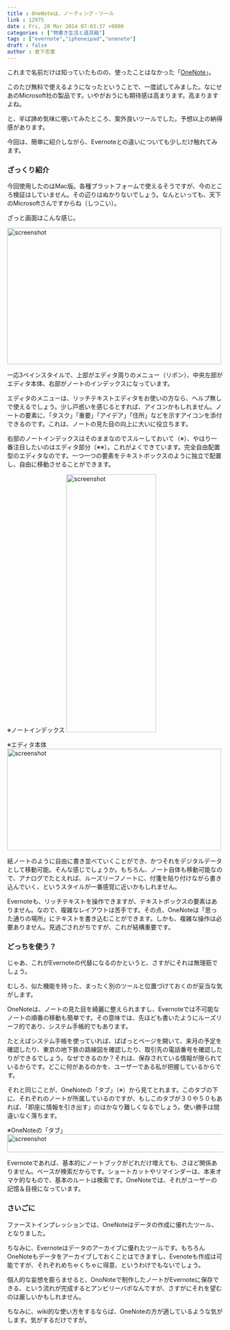 ```yaml
---
title : OneNoteは、ノーティング・ツール
link : 12975
date : Fri, 28 Mar 2014 07:03:37 +0000
categories : ["物書き生活と道具箱"]
tags : ["evernote","iphoneipad","onenote"]
draft : false
author : 倉下忠憲
---
```


これまで名前だけは知っていたものの、使ったことはなかった「<a href="http://www.onenote.com/">OneNote</a>」。

このたび無料で使えるようになったということで、一度試してみました。なにせあのMicrosoft社の製品です。いやがおうにも期待感は高まります。高まりますよね。

と、半ば諦め気味に覗いてみたところ、案外良いツールでした。予想以上の納得感があります。

今回は、簡単に紹介しながら、Evernoteとの違いについても少しだけ触れてみます。

<H3>ざっくり紹介</H3>

今回使用したのはMac版。各種プラットフォームで使えるそうですが、今のところ検証はしていません。その辺りはぬかりないでしょう。なんといっても、天下のMicrosoftさんですからね（しつこい）。

ざっと画面はこんな感じ。

<a href="https://rashita.net/blog/wp-content/uploads/2014/03/screenshot21.png"><img src="https://rashita.net/blog/wp-content/uploads/2014/03/screenshot21-1024x653.png" alt="screenshot" width="500" height="318" class="alignnone size-large wp-image-12976" /></a>

一応3ペインスタイルで、上部がエディタ周りのメニュー（リボン）、中央左部がエディタ本体、右部がノートのインデックスになっています。

エディタのメニューは、リッチテキストエディタをお使いの方なら、ヘルプ無しで使えるでしょう。少し戸惑いを感じるとすれば、アイコンかもしれません。ノートの要素に、「タスク」「重要」「アイデア」「住所」などを示すアイコンを添付できるのです。これは、ノートの見た目の向上に大いに役立ちます。

右部のノートインデックスはそのままなのでスルーしておいて（※）、やはり一番注目したいのはエディタ部分（※※）。これがよくできています。完全自由配置型のエディタなのです。一つ一つの要素をテキストボックスのように独立で配置し、自由に移動させることができます。

※ノートインデックス
<a href="https://rashita.net/blog/wp-content/uploads/2014/03/screenshot22.png"><img src="https://rashita.net/blog/wp-content/uploads/2014/03/screenshot22.png" alt="screenshot" width="210" height="601" class="alignnone size-large wp-image-12977" /></a>

※エディタ本体
<a href="https://rashita.net/blog/wp-content/uploads/2014/03/screenshot23.png"><img src="https://rashita.net/blog/wp-content/uploads/2014/03/screenshot23-1024x487.png" alt="screenshot" width="500" height="237" class="alignnone size-large wp-image-12978" /></a>

紙ノートのように自由に書き並べていくことができ、かつそれをデジタルデータとして移動可能。そんな感じでしょうか。もちろん、ノート自体も移動可能なので、アナログでたとえれば、ルーズリーフノートに、付箋を貼り付けながら書き込んでいく、というスタイルが一番感覚に近いかもしれません。

Evernoteも、リッチテキストを操作できますが、テキストボックスの要素はありません。なので、複雑なレイアウトは苦手です。その点、OneNoteは「思った通りの場所」にテキストを書き込むことができます。しかも、複雑な操作は必要ありません。見過ごされがちですが、これが結構重要です。

<H3>どっちを使う？</H3>

じゃあ、これがEvernoteの代替になるのかというと、さすがにそれは無理筋でしょう。

むしろ、似た機能を持った、まったく別のツールと位置づけておくのが妥当な気がします。

OneNoteは、ノートの見た目を綺麗に整えられますし、Evernoteでは不可能なノートの順番の移動も簡単です。その意味では、先ほども書いたようにルーズリーフ的であり、システム手帳的でもあります。

たとえばシステム手帳を使っていれば、ぱぱっとページを開いて、来月の予定を確認したり、東京の地下鉄の路線図を確認したり、取引先の電話番号を確認したりができるでしょう。なぜできるのか？それは、保存されている情報が限られているからです。どこに何があるのかを、ユーザーである私が把握しているからです。

それと同じことが、OneNoteの「タブ」（※）から見てとれます。このタブの下に、それぞれのノートが所属しているのですが、もしこのタブが３０や５０もあれば、「即座に情報を引き出す」のはかなり難しくなるでしょう。使い勝手は間違いなく落ちます。

※OneNoteの「タブ」
<a href="https://rashita.net/blog/wp-content/uploads/2014/03/screenshot24.png"><img src="https://rashita.net/blog/wp-content/uploads/2014/03/screenshot24.png" alt="screenshot" width="661" height="42" class="alignnone size-large wp-image-12979" /></a>

Evernoteであれば、基本的にノートブックがどれだけ増えても、さほど関係ありません。ベースが検索だからです。ショートカットやリマインダーは、本来オマケ的なもので、基本のルートは検索です。OneNoteでは、それがユーザーの記憶＆目視になっています。

<H3>さいごに</H3>

ファーストインプレッションでは、OneNoteはデータの作成に優れたツール、となりました。

ちなみに、Evernoteはデータのアーカイブに優れたツールです。もちろんOneNoteもデータをアーカイブしておくことはできますし、Evenoteも作成は可能ですが、それぞれめちゃくちゃに得意、というわけでもないでしょう。

個人的な妄想を膨らませると、OnoNoteで制作したノートがEvernoteに保存できる、という流れが完成するとアンビリーバボなんですが、さすがにそれを望むのは厳しいかもしれません。

ちなみに、wiki的な使い方をするならば、OneNoteの方が適しているような気がします。気がするだけですが。







